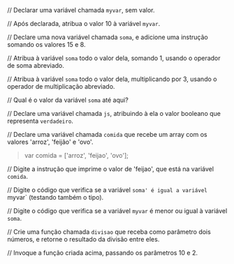 // Declarar uma variável chamada `myvar`, sem valor.


// Após declarada, atribua o valor 10 à variável `myvar`.


// Declare uma nova variável chamada `soma`, e adicione uma instrução somando os valores 15 e 8.


// Atribua à variável `soma` todo o valor dela, somando 1, usando o operador de soma abreviado.


// Atribua à variável `soma` todo o valor dela, multiplicando por 3, usando o operador de multiplicação abreviado.


// Qual é o valor da variável `soma` até aqui?


// Declare uma variável chamada `js`, atribuindo à ela o valor booleano que representa `verdadeiro`.


// Declare uma variável chamada `comida` que recebe um array com os valores 'arroz', 'feijão' e 'ovo'.
> var comida = ['arroz', 'feijao', 'ovo'];

// Digite a instrução que imprime o valor de 'feijao', que está na variável `comida`.


// Digite o código que verifica se a variável `soma' é igual a variável `myvar` (testando também o tipo).


// Digite o código que verifica se a variável `myvar` é menor ou igual à variável `soma`.


// Crie uma função chamada `divisao` que receba como parâmetro dois números, e retorne o resultado da divisão entre eles.


// Invoque a função criada acima, passando os parâmetros 10 e 2.

